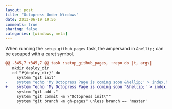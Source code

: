 ```yaml
---
layout: post
title: "Octopress Under Windows"
date: 2013-06-19 19:56
comments: true
sharing: false
categories: [windows, meta]
---
```


When running the `setup_github_pages` task, the
ampersand in `&hellip;` can be escaped with a caret symbol.

``` diff Rakefile.rb
@@ -345,7 +345,7 @@ task :setup_github_pages, :repo do |t, args|
   mkdir deploy_dir
   cd "#{deploy_dir}" do
     system "git init"
-    system "echo 'My Octopress Page is coming soon &hellip;' > index.html"
+    system "echo 'My Octopress Page is coming soon ^&hellip;' > index.html"
     system "git add ."
     system "git commit -m \"Octopress init\""
     system "git branch -m gh-pages" unless branch == 'master'
```